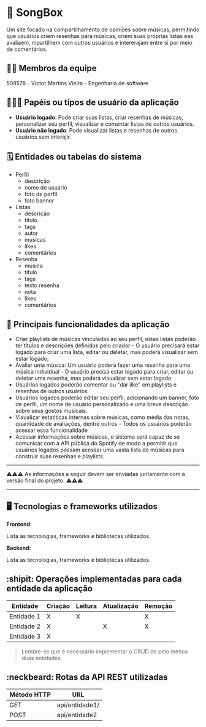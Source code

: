 # :checkered_flag: SongBox

Um site focado na compartilhamento de opiniões sobre músicas, permitindo que usuários criem resenhas para músicas, criem suas próprias listas eas avaliaem, mpartilhem com outros usuários e intererajam entre si por meio de comentários.

## :technologist: Membros da equipe

508578 - Victor Martins Vieira - Engenharia de software

## :people_holding_hands: Papéis ou tipos de usuário da aplicação

- **Usuário logado**: Pode criar suas listas, criar resenhas de músicas, personalizar seu perfil, visualizar e comentar listas de outros usuários.
- **Usuário não logado**: Pode visualizar listas e resenhas de outros usuários sem interajir.

## :spiral_calendar: Entidades ou tabelas do sistema

- Perfil
  - descrição
  - nome de usuário
  - foto de perfil
  - foto banner
- Listas
  - descrição
  - título
  - tags
  - autor
  - musicas
  - likes
  - comentários
- Resenha
  - musica
  - título
  - tags
  - texto resenha
  - nota
  - likes
  - comentários
  

## :triangular_flag_on_post:	 Principais funcionalidades da aplicação

- Criar playlists de músicas vinculadas ao seu perfil, estas listas poderão ter títulos e descrições definidos pelo criador - O usuário precisará estar logado para criar uma lista, editar ou deletar, mas poderá visualizar sem estar logado;
- Avaliar uma música: Um usuário poderá fazer uma resenha para uma música individual - O usuário precisá estar logado para criar, editar ou deletar uma resenha, mas poderá visualizar sem estar logado
- Usuários logados poderão comentar ou "dar like" em playlists e resenhas de outros usuários
- Usuários logados poderão editar seu perfil, adicionando um banner, foto de perfil, um nome de usuário personalizado e uma breve descrição sobre seus gostos musicais.
- Visualizar estatíticas internas sobre músicas, como média das notas, quantidade de avaliações, dentre outros - Todos os usuários poderão acessar essa funcionalidade
- Acessar informações sobre músicas, o sistema será capaz de se comunicar com a API pública do Spotify de modo a permitir que usuários logados possam acessar uma vasta lista de músicas para construir suas resenhas e playlists.

----

:warning::warning::warning: As informações a seguir devem ser enviadas juntamente com a versão final do projeto. :warning::warning::warning:


----

## :desktop_computer: Tecnologias e frameworks utilizados

**Frontend:**

Lista as tecnologias, frameworks e bibliotecas utilizados.

**Backend:**

Lista as tecnologias, frameworks e bibliotecas utilizados.


## :shipit: Operações implementadas para cada entidade da aplicação


| Entidade| Criação | Leitura | Atualização | Remoção |
| --- | --- | --- | --- | --- |
| Entidade 1 | X |  X  |  | X |
| Entidade 2 | X |    |  X | X |
| Entidade 3 | X |    |  |  |

> Lembre-se que é necessário implementar o CRUD de pelo menos duas entidades.

## :neckbeard: Rotas da API REST utilizadas

| Método HTTP | URL |
| --- | --- |
| GET | api/entidade1/|
| POST | api/entidade2 |
